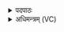<details><summary>पदपाठः</summary>

उत्स॑क्थ्या॒ इत्युत्ऽस॑क्थ्याः। अव॑। गु॒दम्। धे॒हि॒। सम्। अ॒ञ्जिम्। चा॒र॒य॒। वृ॒ष॒न्। यः। स्त्री॒णाम्। जी॒व॒भोज॑न॒ इति॑ जीव॒ऽभोज॑नः। २१।
</details>

<details><summary>अधिमन्त्रम् (VC)</summary>

- न्यायाधीशो देवता
- प्रजापतिर्ऋषिः
- भुरिग्गायत्री
- षड्जः
</details>